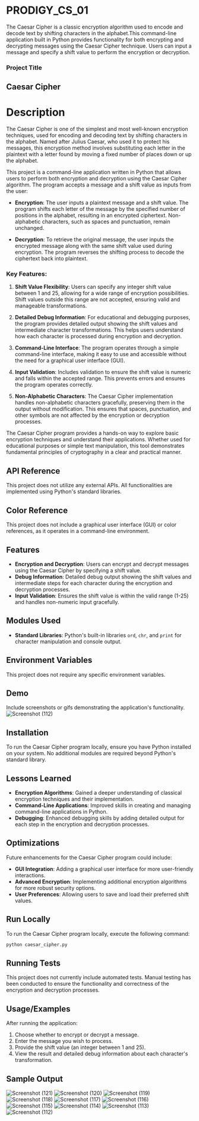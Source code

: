 # PRODIGY_CS_01
The Caesar Cipher is a classic encryption algorithm used to encode and decode text by shifting characters in the alphabet.This command-line application built in Python provides functionality for both encrypting and decrypting messages using the Caesar Cipher technique. Users can input a message and specify a shift value to perform the encryption or decryption.
 

### Project Title
## Caesar Cipher

# Description
The Caesar Cipher is one of the simplest and most well-known encryption techniques, used for encoding and decoding text by shifting characters in the alphabet. Named after Julius Caesar, who used it to protect his messages, this encryption method involves substituting each letter in the plaintext with a letter found by moving a fixed number of places down or up the alphabet.

This project is a command-line application written in Python that allows users to perform both encryption and decryption using the Caesar Cipher algorithm. The program accepts a message and a shift value as inputs from the user:

- **Encryption**: The user inputs a plaintext message and a shift value. The program shifts each letter of the message by the specified number of positions in the alphabet, resulting in an encrypted ciphertext. Non-alphabetic characters, such as spaces and punctuation, remain unchanged.
  
- **Decryption**: To retrieve the original message, the user inputs the encrypted message along with the same shift value used during encryption. The program reverses the shifting process to decode the ciphertext back into plaintext.

### Key Features:
1. **Shift Value Flexibility**: Users can specify any integer shift value between 1 and 25, allowing for a wide range of encryption possibilities. Shift values outside this range are not accepted, ensuring valid and manageable transformations.

2. **Detailed Debug Information**: For educational and debugging purposes, the program provides detailed output showing the shift values and intermediate character transformations. This helps users understand how each character is processed during encryption and decryption.

3. **Command-Line Interface**: The program operates through a simple command-line interface, making it easy to use and accessible without the need for a graphical user interface (GUI).

4. **Input Validation**: Includes validation to ensure the shift value is numeric and falls within the accepted range. This prevents errors and ensures the program operates correctly.

5. **Non-Alphabetic Characters**: The Caesar Cipher implementation handles non-alphabetic characters gracefully, preserving them in the output without modification. This ensures that spaces, punctuation, and other symbols are not affected by the encryption or decryption processes.

The Caesar Cipher program provides a hands-on way to explore basic encryption techniques and understand their applications. Whether used for educational purposes or simple text manipulation, this tool demonstrates fundamental principles of cryptography in a clear and practical manner.

## API Reference
This project does not utilize any external APIs. All functionalities are implemented using Python's standard libraries.

## Color Reference
This project does not include a graphical user interface (GUI) or color references, as it operates in a command-line environment.

## Features
- **Encryption and Decryption**: Users can encrypt and decrypt messages using the Caesar Cipher by specifying a shift value.
- **Debug Information**: Detailed debug output showing the shift values and intermediate steps for each character during the encryption and decryption processes.
- **Input Validation**: Ensures the shift value is within the valid range (1-25) and handles non-numeric input gracefully.

## Modules Used
- **Standard Libraries**: Python's built-in libraries `ord`, `chr`, and `print` for character manipulation and console output.

## Environment Variables
This project does not require any specific environment variables.

## Demo
Include screenshots or gifs demonstrating the application's functionality. 
![Screenshot (112)](https://github.com/user-attachments/assets/11224360-76c2-4b00-8a52-79649cb203df)


## Installation
To run the Caesar Cipher program locally, ensure you have Python installed on your system. No additional modules are required beyond Python's standard library.

## Lessons Learned
- **Encryption Algorithms**: Gained a deeper understanding of classical encryption techniques and their implementation.
- **Command-Line Applications**: Improved skills in creating and managing command-line applications in Python.
- **Debugging**: Enhanced debugging skills by adding detailed output for each step in the encryption and decryption processes.

## Optimizations
Future enhancements for the Caesar Cipher program could include:
- **GUI Integration**: Adding a graphical user interface for more user-friendly interactions.
- **Advanced Encryption**: Implementing additional encryption algorithms for more robust security options.
- **User Preferences**: Allowing users to save and load their preferred shift values.

## Run Locally
To run the Caesar Cipher program locally, execute the following command:

```bash
python caesar_cipher.py
```

## Running Tests
This project does not currently include automated tests. Manual testing has been conducted to ensure the functionality and correctness of the encryption and decryption processes.

## Usage/Examples
After running the application:
1. Choose whether to encrypt or decrypt a message.
2. Enter the message you wish to process.
3. Provide the shift value (an integer between 1 and 25).
4. View the result and detailed debug information about each character's transformation.

## Sample Output
![Screenshot (121)](https://github.com/user-attachments/assets/d003d3bc-267f-4603-8152-fe8d6e7db07e)
![Screenshot (120)](https://github.com/user-attachments/assets/4fbb6e75-9476-4ae4-9cd3-1aeb384027f9)
![Screenshot (119)](https://github.com/user-attachments/assets/57817e89-c72c-4dcb-81bd-a5ae0f8f59d8)
![Screenshot (118)](https://github.com/user-attachments/assets/ec2bcbed-19a1-459a-88be-6d47e3e589aa)
![Screenshot (117)](https://github.com/user-attachments/assets/9bc3951e-4dee-4455-abb9-8df62f71070e)
![Screenshot (116)](https://github.com/user-attachments/assets/a5b7842f-6422-4b79-a07b-bc214658f2bc)
![Screenshot (115)](https://github.com/user-attachments/assets/e04ed078-e089-412b-a29b-2591bdb1b212)
![Screenshot (114)](https://github.com/user-attachments/assets/b1802b02-d3bf-46f3-8a64-5be1485207d6)
![Screenshot (113)](https://github.com/user-attachments/assets/93c60da2-f6b3-45fe-8758-c719231c8ac3)
![Screenshot (112)](https://github.com/user-attachments/assets/d9993313-79d1-4f5b-b9fc-9aecd3f5306e)
